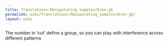 ```yaml
---
title: Translations:Manipulating samples/6/en-gb
permalink: wiki/Translations:Manipulating_samples/6/en-gb/
layout: wiki
---
```


The number in ‘cut’ define a group, so you can play with interference
across different patterns
